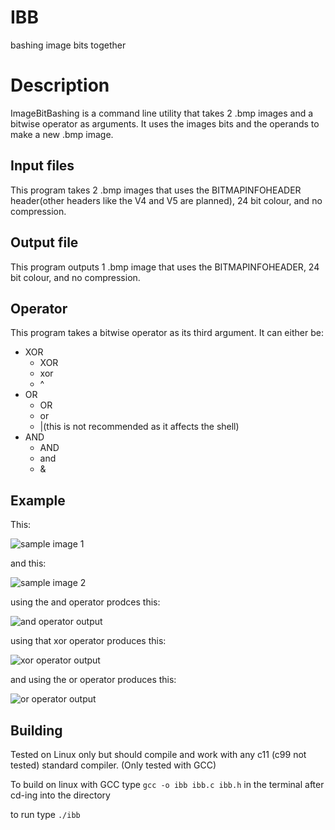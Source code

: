 # IBB

bashing image bits together

# Description

ImageBitBashing is a command line utility that takes 2 .bmp images and a bitwise operator as arguments. It uses the images bits and the operands to make a new .bmp image.

## Input files

This program takes 2 .bmp images that uses the BITMAPINFOHEADER header(other headers like the V4 and V5 are planned), 24 bit colour, and no compression.

## Output file

This program outputs 1 .bmp image that uses the BITMAPINFOHEADER, 24 bit colour, and no compression.

## Operator

This program takes a bitwise operator as its third argument. It can either be:

+ XOR
	+ XOR
	+ xor
	+ ^
+ OR
	+ OR
	+ or
	+ |(this is not recommended as it affects the shell)
+ AND
	+ AND
	+ and
	+ &

## Example

This:

![sample image 1](https://raw.githubusercontent.com/antsareflying/imgbitbash/main/images/sample1.png)

and this:

![sample image 2](https://raw.githubusercontent.com/antsareflying/imgbitbash/main/images/sample2.png)

using the and operator prodces this:

![and operator output](https://raw.githubusercontent.com/antsareflying/imgbitbash/main/images/outputand.png)

using that xor operator produces this:

![xor operator output](https://raw.githubusercontent.com/antsareflying/imgbitbash/main/images/outputxor.png)

and using the or operator produces this:

![or operator output](https://raw.githubusercontent.com/antsareflying/imgbitbash/main/images/outputor.png)


## Building 

Tested on Linux only but should compile and work with any c11 (c99 not tested) standard compiler. (Only tested with GCC)

To build on linux with GCC type `gcc -o ibb ibb.c ibb.h` in the terminal after cd-ing into the directory

to run type `./ibb` 
